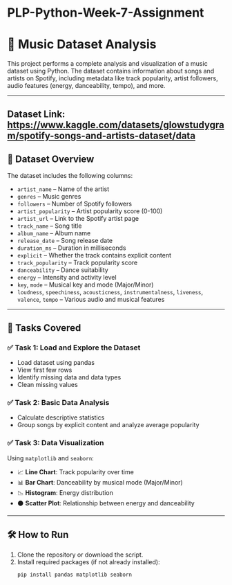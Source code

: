 # PLP-Python-Week-7-Assignment

# 🎵 Music Dataset Analysis

This project performs a complete analysis and visualization of a music dataset using Python. The dataset contains information about songs and artists on Spotify, including metadata like track popularity, artist followers, audio features (energy, danceability, tempo), and more.

---

## Dataset Link: https://www.kaggle.com/datasets/glowstudygram/spotify-songs-and-artists-dataset/data
## 📁 Dataset Overview

The dataset includes the following columns:

- `artist_name` – Name of the artist  
- `genres` – Music genres  
- `followers` – Number of Spotify followers  
- `artist_popularity` – Artist popularity score (0-100)  
- `artist_url` – Link to the Spotify artist page  
- `track_name` – Song title  
- `album_name` – Album name  
- `release_date` – Song release date  
- `duration_ms` – Duration in milliseconds  
- `explicit` – Whether the track contains explicit content  
- `track_popularity` – Track popularity score  
- `danceability` – Dance suitability  
- `energy` – Intensity and activity level  
- `key`, `mode` – Musical key and mode (Major/Minor)  
- `loudness`, `speechiness`, `acousticness`, `instrumentalness`, `liveness`, `valence`, `tempo` – Various audio and musical features

---

## 🧠 Tasks Covered

### ✅ Task 1: Load and Explore the Dataset
- Load dataset using pandas
- View first few rows
- Identify missing data and data types
- Clean missing values

### ✅ Task 2: Basic Data Analysis
- Calculate descriptive statistics
- Group songs by explicit content and analyze average popularity

### ✅ Task 3: Data Visualization
Using `matplotlib` and `seaborn`:
- 📈 **Line Chart**: Track popularity over time  
- 📊 **Bar Chart**: Danceability by musical mode (Major/Minor)  
- 📉 **Histogram**: Energy distribution  
- ⚫ **Scatter Plot**: Relationship between energy and danceability  

---

## 🛠️ How to Run

1. Clone the repository or download the script.
2. Install required packages (if not already installed):
   ```bash
   pip install pandas matplotlib seaborn
